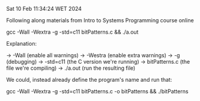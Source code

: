 Sat 10 Feb 11:34:24 WET 2024

Following along materials from Intro to Systems Programming course online

gcc -Wall -Wextra -g -std=c11 bitPatterns.c && ./a.out

Explanation:

-> -Wall           (enable all warnings)
-> -Westra         (enable extra warnings)
-> -g              (debugging)
-> -std=c11        (the C version we're running)
-> bitPatterns.c   (the file we're compiling)
-> ./a.out         (run the resulting file)

We could, instead already define the program's name and run that:

gcc -Wall -Wextra -g -std=c11 bitPatterns.c -o bitPatterns && ./bitPatterns


